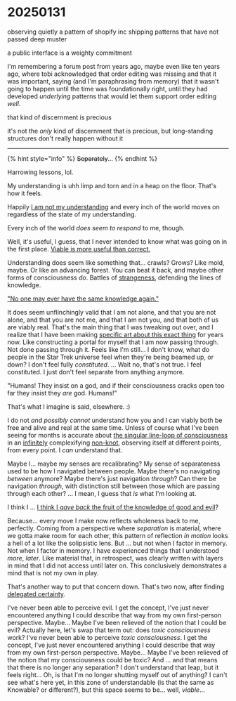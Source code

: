 # 20250131

observing quietly a pattern of shopify inc shipping patterns that have not passed deep muster

a public interface is a weighty commitment

I'm remembering a forum post from years ago, maybe even like ten years ago, where tobi acknowledged that order editing was missing and that it was important, saying (and I'm paraphrasing from memory) that it wasn't going to happen until the time was foundationally right, until they had developed _underlying_ patterns that would let them support order editing _well_.

that kind of discernment is precious

it's not the _only_ kind of discernment that is precious, but long-standing structures don't really happen without it

***

{% hint style="info" %}
~~Separately~~...
{% endhint %}

Harrowing lessons, lol.

My understanding is uhh limp and torn and in a heap on the floor. That's how it feels.

Happily [I am not my understanding](30.md) and every inch of the world moves on regardless of the state of my understanding.

Every inch of the world _does seem to respond_ to me, though.

Well, it's useful, I guess, that I never intended to know what was going on in the first place. [Viable is more useful than correct.](../../ideas/viable-is-more-useful-than-correct.md)

Understanding does seem like something that... crawls? Grows? Like mold, maybe. Or like an advancing forest. You can beat it back, and maybe other forms of consciousness _do_. Battles of [strangeness](../../2024/09/01.md), defending the lines of knowledge.

["No one may ever have the same knowledge again."](https://www.mjtgiftshop.org/products/no-one-may-ever-have-the-same-knowledge-again-letters-to-mount-wilson-observatory-1915-1935)

It does seem unflinchingly valid that I am not alone, and that you are not alone, and that you are not me, and that I am not you, and that both of us are viably real. That's the main thing that I was tweaking out over, and I realize that I have been making [specific art about this exact thing](https://www.youtube.com/watch?v=n8zhJtA_UkA\&t=209s) for years now. Like constructing a portal for myself that I am now passing through. Not done passing through it. Feels like I'm still... I don't know, what do people in the Star Trek universe feel when they're being beamed up, or down? I don't feel fully _constituted_. ... Wait no, that's not true. I feel constituted. I just don't feel separate from anything anymore.

"Humans! They insist on a god, and if their consciousness cracks open too far they insist they _are_ god. Humans!"

That's what I imagine is said, elsewhere. :)

I do not _and possibly cannot_ understand how you and I can viably both be free and alive and real at the same time. Unless of course what I've been seeing for months is accurate about [the singular line-loop of consciousness](../../2024/08/10/) in an [infinitely](../../ideas/we-live-in-a-fractal.md) complexifying [non-knot](../../2024/12/17/), observing itself at different points, from every point. I _can_ understand that.

Maybe I... maybe my senses are recalibrating? My sense of separateness used to be how I navigated between people. Maybe there's no navigating _between_ anymore? Maybe there's just navigation _through_? Can there be navigation _through_, with distinction still between those which are passing through each other? ... I mean, I guess that _is_ what I'm looking at.

I think I ... [I think I _gave back_ the fruit of the knowledge of good and evil](../../2024/09/01.md)?

Because... every move I make now reflects wholeness back to me, perfectly. Coming from a perspective where _separation_ is material, where we gotta make room for each other, this pattern of reflection _in motion_ looks a hell of a lot like the solipsistic lens. But ... but not when I factor in memory. Not when I factor in memory. I have experienced things that I understood _more_, _later_. Like material that, in retrospect, was clearly written with layers in mind that I did not access until later on. This conclusively demonstrates a mind that is not my own in play.

That's another way to put that concern down. That's two now, after finding [delegated certainty](29.md).

I've never been able to perceive evil. I get the concept, I've just never encountered anything I could describe that way from my own first-person perspective. Maybe... Maybe I've been relieved of the notion that I could be evil? Actually here, let's swap that term out: does _toxic consciousness_ work? I've never been able to perceive _toxic consciousness_. I get the concept, I've just never encountered anything I could describe that way from my own first-person perspective. Maybe... Maybe I've been relieved of the notion that my consciousness could be toxic? And ... and that means that there is no longer any separation? I don't understand that leap, but it feels right... Oh, is that I'm no longer shutting myself out of anything? I can't see what's here yet, in this zone of understandable (is that the same as Knowable? or different?), but this space seems to be... well, _viable_...
